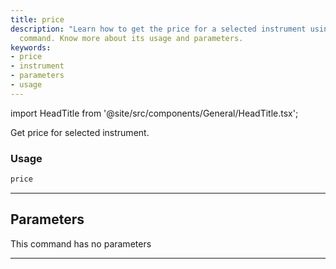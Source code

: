 ```yaml
---
title: price
description: "Learn how to get the price for a selected instrument using the 'price'"
  command. Know more about its usage and parameters.
keywords:
- price
- instrument
- parameters
- usage
---
```


import HeadTitle from '@site/src/components/General/HeadTitle.tsx';

<HeadTitle title="forex/oanda/price - Reference | OpenBB Terminal Docs" />

Get price for selected instrument.

### Usage

```python
price
```

---

## Parameters

This command has no parameters


---
